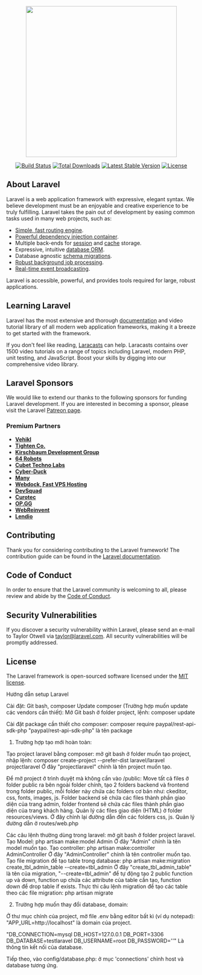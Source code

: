 <p align="center"><a href="https://laravel.com" target="_blank"><img src="https://raw.githubusercontent.com/laravel/art/master/logo-lockup/5%20SVG/2%20CMYK/1%20Full%20Color/laravel-logolockup-cmyk-red.svg" width="400"></a></p>

<p align="center">
<a href="https://travis-ci.org/laravel/framework"><img src="https://travis-ci.org/laravel/framework.svg" alt="Build Status"></a>
<a href="https://packagist.org/packages/laravel/framework"><img src="https://img.shields.io/packagist/dt/laravel/framework" alt="Total Downloads"></a>
<a href="https://packagist.org/packages/laravel/framework"><img src="https://img.shields.io/packagist/v/laravel/framework" alt="Latest Stable Version"></a>
<a href="https://packagist.org/packages/laravel/framework"><img src="https://img.shields.io/packagist/l/laravel/framework" alt="License"></a>
</p>

## About Laravel

Laravel is a web application framework with expressive, elegant syntax. We believe development must be an enjoyable and creative experience to be truly fulfilling. Laravel takes the pain out of development by easing common tasks used in many web projects, such as:

- [Simple, fast routing engine](https://laravel.com/docs/routing).
- [Powerful dependency injection container](https://laravel.com/docs/container).
- Multiple back-ends for [session](https://laravel.com/docs/session) and [cache](https://laravel.com/docs/cache) storage.
- Expressive, intuitive [database ORM](https://laravel.com/docs/eloquent).
- Database agnostic [schema migrations](https://laravel.com/docs/migrations).
- [Robust background job processing](https://laravel.com/docs/queues).
- [Real-time event broadcasting](https://laravel.com/docs/broadcasting).

Laravel is accessible, powerful, and provides tools required for large, robust applications.

## Learning Laravel

Laravel has the most extensive and thorough [documentation](https://laravel.com/docs) and video tutorial library of all modern web application frameworks, making it a breeze to get started with the framework.

If you don't feel like reading, [Laracasts](https://laracasts.com) can help. Laracasts contains over 1500 video tutorials on a range of topics including Laravel, modern PHP, unit testing, and JavaScript. Boost your skills by digging into our comprehensive video library.

## Laravel Sponsors

We would like to extend our thanks to the following sponsors for funding Laravel development. If you are interested in becoming a sponsor, please visit the Laravel [Patreon page](https://patreon.com/taylorotwell).

### Premium Partners

- **[Vehikl](https://vehikl.com/)**
- **[Tighten Co.](https://tighten.co)**
- **[Kirschbaum Development Group](https://kirschbaumdevelopment.com)**
- **[64 Robots](https://64robots.com)**
- **[Cubet Techno Labs](https://cubettech.com)**
- **[Cyber-Duck](https://cyber-duck.co.uk)**
- **[Many](https://www.many.co.uk)**
- **[Webdock, Fast VPS Hosting](https://www.webdock.io/en)**
- **[DevSquad](https://devsquad.com)**
- **[Curotec](https://www.curotec.com/services/technologies/laravel/)**
- **[OP.GG](https://op.gg)**
- **[WebReinvent](https://webreinvent.com/?utm_source=laravel&utm_medium=github&utm_campaign=patreon-sponsors)**
- **[Lendio](https://lendio.com)**

## Contributing

Thank you for considering contributing to the Laravel framework! The contribution guide can be found in the [Laravel documentation](https://laravel.com/docs/contributions).

## Code of Conduct

In order to ensure that the Laravel community is welcoming to all, please review and abide by the [Code of Conduct](https://laravel.com/docs/contributions#code-of-conduct).

## Security Vulnerabilities

If you discover a security vulnerability within Laravel, please send an e-mail to Taylor Otwell via [taylor@laravel.com](mailto:taylor@laravel.com). All security vulnerabilities will be promptly addressed.

## License

The Laravel framework is open-sourced software licensed under the [MIT license](https://opensource.org/licenses/MIT).


Hướng dẫn setup Laravel

Cài đặt: Git bash, composer
Update composer (Trường hợp muốn update các vendors cần thiết): Mở Git bash ở folder project, lệnh: composer update

Cài đặt package cần thiết cho composer: composer require paypal/rest-api-sdk-php
"paypal/rest-api-sdk-php" là tên package

1. Trường hợp tạo mới hoàn toàn:

Tạo project laravel bằng composer: mở git bash ở folder muốn tạo project, nhập lệnh:
composer create-project --prefer-dist laravel/laravel projectlaravel
Ở đây "projectlaravel" chính là tên project muốn tạo.

Để mở project ở trình duyệt mà không cần vào /public:
Move tất cả files ở folder public ra bên ngoài folder chính, tạo 2 folders backend và frontend trong folder public, mỗi folder này chứa các folders cơ bản như: ckeditor, css, fonts, images, js.
Folder backend sẽ chứa các files thành phần giao diện của trang admin, folder frontend sẽ chứa các files thành phần giao diện của trang khách hàng.
Quản lý các files giao diện (HTML) ở folder resources/views. Ở đây chỉnh lại đường dẫn đến các folders css, js.
Quản lý đường dẫn ở routes/web.php

Các câu lệnh thường dùng trong laravel: mở git bash ở folder project laravel.
Tạo Model: php artisan make:model Admin
Ở đây "Admin" chính là tên model muốn tạo.
Tạo controller: php artisan make:controller AdminController
Ở đây "AdminController" chính là tên controller muốn tạo.
Tạo file migration để tạo table trong database: php artisan make:migration create_tbl_admin_table --create=tbl_admin
Ở đây "create_tbl_admin_table" là tên của migration, "--create=tbl_admin" để tự động tạo 2 public function up và down, function up chứa các attribute của table cần tạo, function down để drop table if exists.
Thực thi câu lệnh migration để tạo các table theo các file migration: php artisan migrate

2. Trường hợp muốn thay đổi database, domain:

Ở thư mục chính của project, mở file .env bằng editor bất kì (ví dụ notepad):
"APP_URL=http://localhost" là domain của project.

"DB_CONNECTION=mysql
DB_HOST=127.0.0.1
DB_PORT=3306
DB_DATABASE=testlaravel
DB_USERNAME=root
DB_PASSWORD=''"
Là thông tin kết nối của database.

Tiếp theo, vào config/database.php: ở mục 'connections' chỉnh host và database tương ứng.


